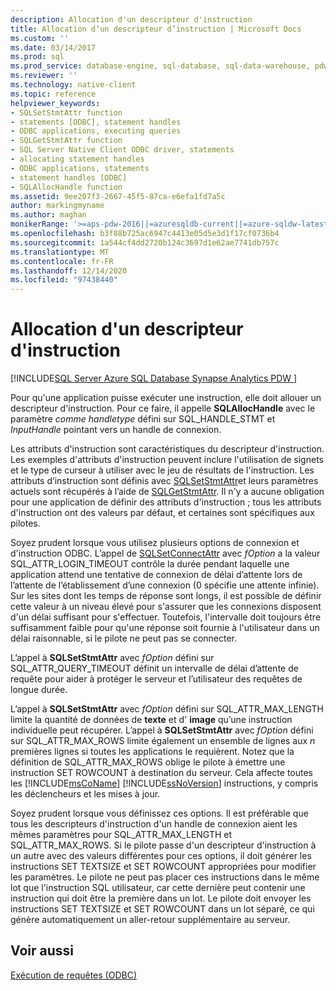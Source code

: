 ```yaml
---
description: Allocation d'un descripteur d'instruction
title: Allocation d’un descripteur d’instruction | Microsoft Docs
ms.custom: ''
ms.date: 03/14/2017
ms.prod: sql
ms.prod_service: database-engine, sql-database, sql-data-warehouse, pdw
ms.reviewer: ''
ms.technology: native-client
ms.topic: reference
helpviewer_keywords:
- SQLSetStmtAttr function
- statements [ODBC], statement handles
- ODBC applications, executing queries
- SQLGetStmtAttr function
- SQL Server Native Client ODBC driver, statements
- allocating statement handles
- ODBC applications, statements
- statement handles [ODBC]
- SQLAllocHandle function
ms.assetid: 9ee207f3-2667-45f5-87ca-e6efa1fd7a5c
author: markingmyname
ms.author: maghan
monikerRange: '>=aps-pdw-2016||=azuresqldb-current||=azure-sqldw-latest||>=sql-server-2016||>=sql-server-linux-2017||=azuresqldb-mi-current'
ms.openlocfilehash: b3f88b725ac6947c4413e05d5e3d1f17cf0736b4
ms.sourcegitcommit: 1a544cf4dd2720b124c3697d1e62ae7741db757c
ms.translationtype: MT
ms.contentlocale: fr-FR
ms.lasthandoff: 12/14/2020
ms.locfileid: "97438440"
---
```

# <a name="allocating-a-statement-handle"></a>Allocation d'un descripteur d'instruction
[!INCLUDE[SQL Server Azure SQL Database Synapse Analytics PDW ](../../includes/applies-to-version/sql-asdb-asdbmi-asa-pdw.md)]

  Pour qu'une application puisse exécuter une instruction, elle doit allouer un descripteur d'instruction. Pour ce faire, il appelle **SQLAllocHandle** avec le paramètre *comme handletype* défini sur SQL_HANDLE_STMT et *InputHandle* pointant vers un handle de connexion.  
  
 Les attributs d'instruction sont caractéristiques du descripteur d'instruction. Les exemples d'attributs d'instruction peuvent inclure l'utilisation de signets et le type de curseur à utiliser avec le jeu de résultats de l'instruction. Les attributs d’instruction sont définis avec [SQLSetStmtAttr](../../relational-databases/native-client-odbc-api/sqlsetstmtattr.md)et leurs paramètres actuels sont récupérés à l’aide de [SQLGetStmtAttr](../../relational-databases/native-client-odbc-api/sqlgetstmtattr.md). Il n'y a aucune obligation pour une application de définir des attributs d'instruction ; tous les attributs d'instruction ont des valeurs par défaut, et certaines sont spécifiques aux pilotes.  
  
 Soyez prudent lorsque vous utilisez plusieurs options de connexion et d'instruction ODBC. L’appel de [SQLSetConnectAttr](../../relational-databases/native-client-odbc-api/sqlsetconnectattr.md) avec *fOption* a la valeur SQL_ATTR_LOGIN_TIMEOUT contrôle la durée pendant laquelle une application attend une tentative de connexion de délai d’attente lors de l’attente de l’établissement d’une connexion (0 spécifie une attente infinie). Sur les sites dont les temps de réponse sont longs, il est possible de définir cette valeur à un niveau élevé pour s'assurer que les connexions disposent d'un délai suffisant pour s'effectuer. Toutefois, l'intervalle doit toujours être suffisamment faible pour qu'une réponse soit fournie à l'utilisateur dans un délai raisonnable, si le pilote ne peut pas se connecter.  
  
 L’appel à **SQLSetStmtAttr** avec *fOption* défini sur SQL_ATTR_QUERY_TIMEOUT définit un intervalle de délai d’attente de requête pour aider à protéger le serveur et l’utilisateur des requêtes de longue durée.  
  
 L’appel à **SQLSetStmtAttr** avec *fOption* défini sur SQL_ATTR_MAX_LENGTH limite la quantité de données de **texte** et d' **image** qu’une instruction individuelle peut récupérer. L’appel à **SQLSetStmtAttr** avec *fOption* défini sur SQL_ATTR_MAX_ROWS limite également un ensemble de lignes aux *n* premières lignes si toutes les applications le requièrent. Notez que la définition de SQL_ATTR_MAX_ROWS oblige le pilote à émettre une instruction SET ROWCOUNT à destination du serveur. Cela affecte toutes les [!INCLUDE[msCoName](../../includes/msconame-md.md)] [!INCLUDE[ssNoVersion](../../includes/ssnoversion-md.md)] instructions, y compris les déclencheurs et les mises à jour.  
  
 Soyez prudent lorsque vous définissez ces options. Il est préférable que tous les descripteurs d'instruction d'un handle de connexion aient les mêmes paramètres pour SQL_ATTR_MAX_LENGTH et SQL_ATTR_MAX_ROWS. Si le pilote passe d'un descripteur d'instruction à un autre avec des valeurs différentes pour ces options, il doit générer les instructions SET TEXTSIZE et SET ROWCOUNT appropriées pour modifier les paramètres. Le pilote ne peut pas placer ces instructions dans le même lot que l'instruction SQL utilisateur, car cette dernière peut contenir une instruction qui doit être la première dans un lot. Le pilote doit envoyer les instructions SET TEXTSIZE et SET ROWCOUNT dans un lot séparé, ce qui génère automatiquement un aller-retour supplémentaire au serveur.  
  
## <a name="see-also"></a>Voir aussi  
 [Exécution de requêtes &#40;ODBC&#41;](../../relational-databases/native-client-odbc-queries/executing-queries-odbc.md)  
  
  
